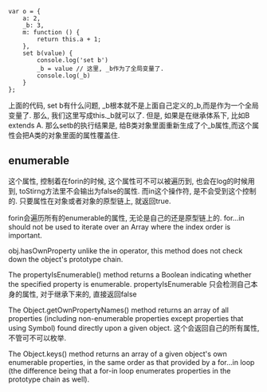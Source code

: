 ```
var o = {
    a: 2,
    _b: 3, 
    m: function () {
        return this.a + 1;
    },
    set b(value) {
        console.log('set b')
        _b = value // 这里, _b作为了全局变量了. 
        console.log(_b)
    }
};
```
上面的代码, set b有什么问题, _b根本就不是上面自己定义的_b,而是作为一个全局变量了. 那么, 我们这里写成this._b就可以了. 但是, 如果是在继承体系下, 比如B extends A. 那么setb的执行结果是, 给B类对象里面重新生成了个_b属性,而这个属性会把A类的对象里面的属性覆盖住. 

## enumerable
这个属性, 控制着在forin的时候, 这个属性可不可以被遍历到, 也会在log的时候用到, toStirng方法里不会输出为false的属性. 而in这个操作符, 是不会受到这个控制的. 只要属性在对象或者对象的原型链上, 就返回true.

forin会遍历所有的enumerable的属性, 无论是自己的还是原型链上的. 
for...in should not be used to iterate over an Array where the index order is important.

 obj.hasOwnProperty unlike the in operator, this method does not check down the object's prototype chain.

 The propertyIsEnumerable() method returns a Boolean indicating whether the specified property is enumerable.
 propertyIsEnumerable 只会检测自己本身的属性, 对于继承下来的, 直接返回false


The Object.getOwnPropertyNames() method returns an array of all properties (including non-enumerable properties except properties that using Symbol) found directly upon a given object. 
这个会返回自己的所有属性, 不管可不可以枚举. 

The Object.keys() method returns an array of a given object's own enumerable properties, in the same order as that provided by a for...in loop (the difference being that a for-in loop enumerates properties in the prototype chain as well).

